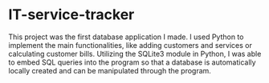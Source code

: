 # IT-service-tracker
This project was the first database application I made. I used Python to implement the main functionalities, like adding customers and services or calculating customer bills. Utilizing the SQLite3 module in Python, I was able to embed SQL queries into the program so that a database is automatically locally created and can be manipulated through the program. 
